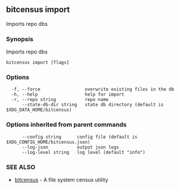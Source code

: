 ## bitcensus import

Imports repo dbs

### Synopsis

Imports repo dbs

```
bitcensus import [flags]
```

### Options

```
  -f, --force                 overwrite existing files in the db
  -h, --help                  help for import
  -r, --repo string           repo name
      --state-db-dir string   state db directory (default is $XDG_DATA_HOME/bitcensus)
```

### Options inherited from parent commands

```
      --config string      config file (default is $XDG_CONFIG_HOME/bitcensus.json)
      --log-json           output json logs
      --log-level string   log level (default "info")
```

### SEE ALSO

* [bitcensus](bitcensus.md)	 - A file system census utility


